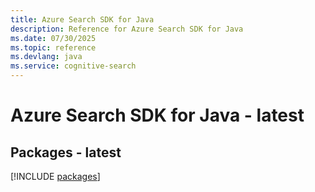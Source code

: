 ```yaml
---
title: Azure Search SDK for Java
description: Reference for Azure Search SDK for Java
ms.date: 07/30/2025
ms.topic: reference
ms.devlang: java
ms.service: cognitive-search
---
```

# Azure Search SDK for Java - latest
## Packages - latest
[!INCLUDE [packages](search-index.md)]